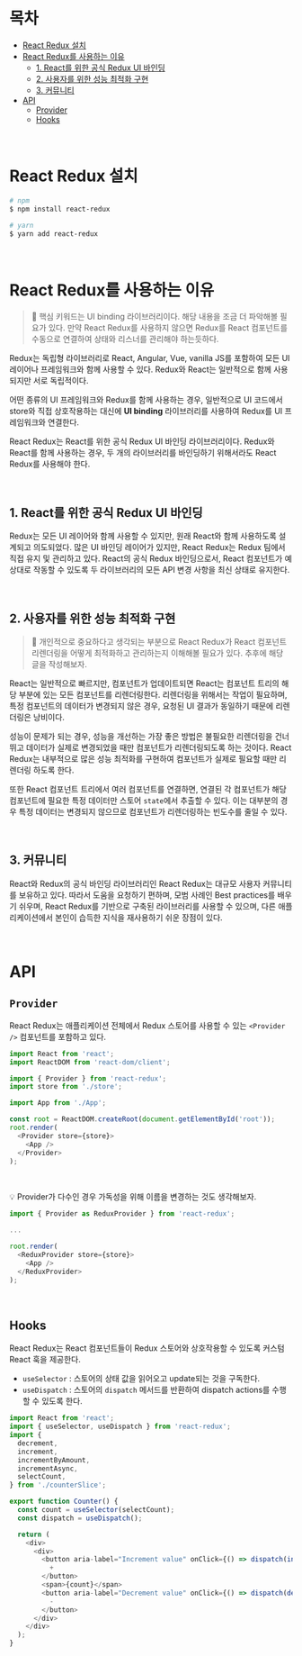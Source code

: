 # 목차

- [React Redux 설치](#react-redux-설치)
- [React Redux를 사용하는 이유](#react-redux를-사용하는-이유)
  - [1. React를 위한 공식 Redux UI 바인딩](#1-react를-위한-공식-redux-ui-바인딩)
  - [2. 사용자를 위한 성능 최적화 구현](#2-사용자를-위한-성능-최적화-구현)
  - [3. 커뮤니티](#3-커뮤니티)
- [API](#api)
  - [Provider](#provider)
  - [Hooks](#hooks)

<br>

# React Redux 설치

```bash
# npm
$ npm install react-redux

# yarn
$ yarn add react-redux
```

<br>

# React Redux를 사용하는 이유

> 💬 핵심 키워드는 UI binding 라이브러리이다. 해당 내용을 조금 더 파악해볼 필요가 있다. 만약 React Redux를 사용하지 않으면 Redux를 React 컴포넌트를 수동으로 연결하여 상태와 리스너를 관리해야 하는듯하다.

Redux는 독립형 라이브러리로 React, Angular, Vue, vanilla JS를 포함하여 모든 UI 레이어나 프레임워크와 함께 사용할 수 있다. Redux와 React는 일반적으로 함께 사용되지만 서로 독립적이다.

어떤 종류의 UI 프레임워크와 Redux를 함께 사용하는 경우, 일반적으로 UI 코드에서 store와 직접 상호작용하는 대신에 **UI binding** 라이브러리를 사용하여 Redux를 UI 프레임워크와 연결한다.

React Redux는 React를 위한 공식 Redux UI 바인딩 라이브러리이다. Redux와 React를 함께 사용하는 경우, 두 개의 라이브러리를 바인딩하기 위해서라도 React Redux를 사용해야 한다.

<br>

## 1. React를 위한 공식 Redux UI 바인딩

Redux는 모든 UI 레이어와 함께 사용할 수 있지만, 원래 React와 함께 사용하도록 설계되고 의도되었다. 많은 UI 바인딩 레이어가 있지만, React Redux는 Redux 팀에서 직접 유지 및 관리하고 있다. React의 공식 Redux 바인딩으로서, React 컴포넌트가 예상대로 작동할 수 있도록 두 라이브러리의 모든 API 변경 사항을 최신 상태로 유지한다.

<br>

## 2. 사용자를 위한 성능 최적화 구현

> 💬 개인적으로 중요하다고 생각되는 부분으로 React Redux가 React 컴포넌트 리렌더링을 어떻게 최적화하고 관리하는지 이해해볼 필요가 있다. 추후에 해당 글을 작성해보자.

React는 일반적으로 빠르지만, 컴포넌트가 업데이트되면 React는 컴포넌트 트리의 해당 부분에 있는 모든 컴포넌트를 리렌더링한다. 리렌더링을 위해서는 작업이 필요하며, 특정 컴포넌트의 데이터가 변경되지 않은 경우, 요청된 UI 결과가 동일하기 때문에 리렌더링은 낭비이다.

성능이 문제가 되는 경우, 성능을 개선하는 가장 좋은 방법은 불필요한 리렌더링을 건너 뛰고 데이터가 실제로 변경되었을 때만 컴포넌트가 리렌더링되도록 하는 것이다. React Redux는 내부적으로 많은 성능 최적화를 구현하여 컴포넌트가 실제로 필요할 때만 리렌더링 하도록 한다.

또한 React 컴포넌트 트리에서 여러 컴포넌트를 연결하면, 연결된 각 컴포넌트가 해당 컴포넌트에 필요한 특정 데이터만 스토어 `state`에서 추출할 수 있다. 이는 대부분의 경우 특정 데이터는 변경되지 않으므로 컴포넌트가 리렌더링하는 빈도수를 줄일 수 있다.

<br>

## 3. 커뮤니티

React와 Redux의 공식 바인딩 라이브러리인 React Redux는 대규모 사용자 커뮤니티를 보유하고 있다. 따라서 도움을 요청하기 편하며, 모범 사례인 Best practices를 배우기 쉬우며, React Redux를 기반으로 구축된 라이브러리를 사용할 수 있으며, 다른 애플리케이션에서 본인이 습득한 지식을 재사용하기 쉬운 장점이 있다.

<br>

# API

## `Provider`

React Redux는 애플리케이션 전체에서 Redux 스토어를 사용할 수 있는 `<Provider />` 컴포넌트를 포함하고 있다.

```javascript
import React from 'react';
import ReactDOM from 'react-dom/client';

import { Provider } from 'react-redux';
import store from './store';

import App from './App';

const root = ReactDOM.createRoot(document.getElementById('root'));
root.render(
  <Provider store={store}>
    <App />
  </Provider>
);
```

<br>

💡 Provider가 다수인 경우 가독성을 위해 이름을 변경하는 것도 생각해보자.

```javascript
import { Provider as ReduxProvider } from 'react-redux';

...

root.render(
  <ReduxProvider store={store}>
    <App />
  </ReduxProvider>
);
```

<br>

## Hooks

React Redux는 React 컴포넌트들이 Redux 스토어와 상호작용할 수 있도록 커스텀 React 훅을 제공한다.

- `useSelector` : 스토어의 상태 값을 읽어오고 update되는 것을 구독한다.
- `useDispatch` : 스토어의 `dispatch` 메서드를 반환하여 dispatch actions를 수행할 수 있도록 한다.

```javascript
import React from 'react';
import { useSelector, useDispatch } from 'react-redux';
import {
  decrement,
  increment,
  incrementByAmount,
  incrementAsync,
  selectCount,
} from './counterSlice';

export function Counter() {
  const count = useSelector(selectCount);
  const dispatch = useDispatch();

  return (
    <div>
      <div>
        <button aria-label="Increment value" onClick={() => dispatch(increment())}>
          +
        </button>
        <span>{count}</span>
        <button aria-label="Decrement value" onClick={() => dispatch(decrement())}>
          -
        </button>
      </div>
    </div>
  );
}
```
